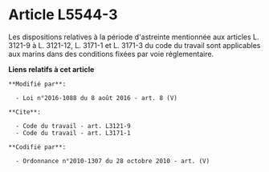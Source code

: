 # Article L5544-3

Les dispositions relatives à la période d'astreinte mentionnée aux articles L. 3121-9 à L. 3121-12, L. 3171-1 et L. 3171-3 du
code du travail sont applicables aux marins dans des conditions fixées par voie réglementaire.

**Liens relatifs à cet article**

	**Modifié par**:

	  - Loi n°2016-1088 du 8 août 2016 - art. 8 (V)

	**Cite**:

	  - Code du travail - art. L3121-9
	  - Code du travail - art. L3171-1

	**Codifié par**:

	  - Ordonnance n°2010-1307 du 28 octobre 2010 - art. (V)
